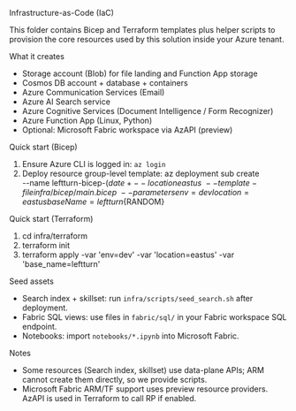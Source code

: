 Infrastructure-as-Code (IaC)

This folder contains Bicep and Terraform templates plus helper scripts to provision the core resources used by this solution inside your Azure tenant.

What it creates
- Storage account (Blob) for file landing and Function App storage
- Cosmos DB account + database + containers
- Azure Communication Services (Email)
- Azure AI Search service
- Azure Cognitive Services (Document Intelligence / Form Recognizer)
- Azure Function App (Linux, Python)
- Optional: Microsoft Fabric workspace via AzAPI (preview)

Quick start (Bicep)
1) Ensure Azure CLI is logged in: `az login`
2) Deploy resource group-level template:
   az deployment sub create \
     --name leftturn-bicep-$(date +%s) \
     --location eastus \
     --template-file infra/bicep/main.bicep \
     --parameters env=dev location=eastus baseName=leftturn${RANDOM}

Quick start (Terraform)
1) cd infra/terraform
2) terraform init
3) terraform apply -var 'env=dev' -var 'location=eastus' -var 'base_name=leftturn'

Seed assets
- Search index + skillset: run `infra/scripts/seed_search.sh` after deployment.
- Fabric SQL views: use files in `fabric/sql/` in your Fabric workspace SQL endpoint.
- Notebooks: import `notebooks/*.ipynb` into Microsoft Fabric.

Notes
- Some resources (Search index, skillset) use data-plane APIs; ARM cannot create them directly, so we provide scripts.
- Microsoft Fabric ARM/TF support uses preview resource providers. AzAPI is used in Terraform to call RP if enabled.
